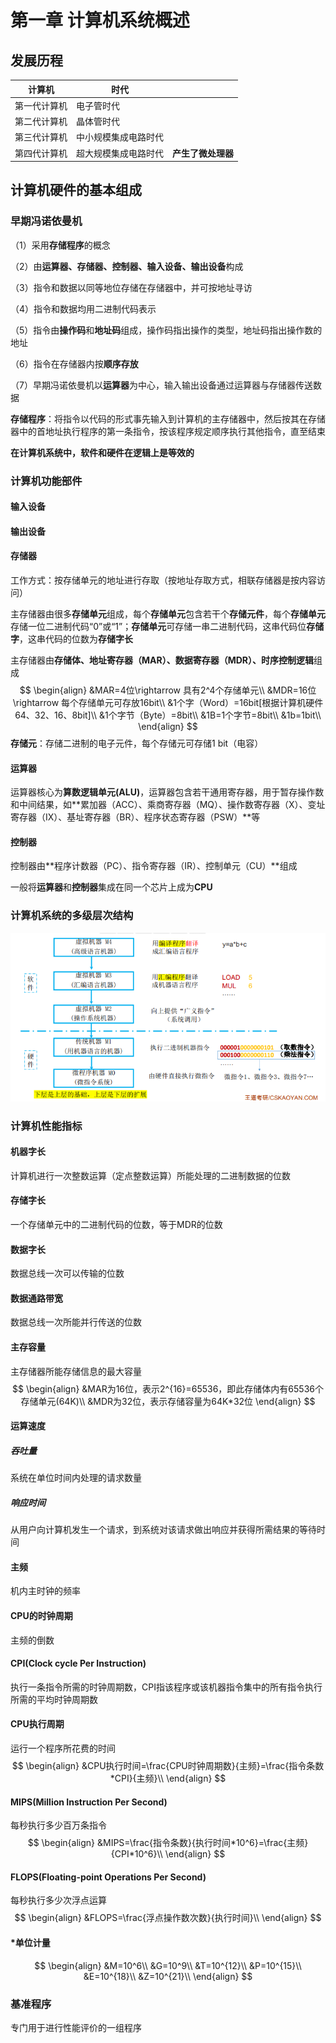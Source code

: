 # 第一章 计算机系统概述

## 发展历程

| 计算机       | 时代                 |                    |
| ------------ | -------------------- | ------------------ |
| 第一代计算机 | 电子管时代           |                    |
| 第二代计算机 | 晶体管时代           |                    |
| 第三代计算机 | 中小规模集成电路时代 |                    |
| 第四代计算机 | 超大规模集成电路时代 | **产生了微处理器** |

## 计算机硬件的基本组成

### 早期冯诺依曼机

（1）采用**存储程序**的概念

（2）由**运算器、存储器、控制器、输入设备、输出设备**构成

（3）指令和数据以同等地位存储在存储器中，并可按地址寻访

（4）指令和数据均用二进制代码表示

（5）指令由**操作码**和**地址码**组成，操作码指出操作的类型，地址码指出操作数的地址

（6）指令在存储器内按**顺序存放**

（7）早期冯诺依曼机以**运算器**为中心，输入输出设备通过运算器与存储器传送数据

**存储程序**：将指令以代码的形式事先输入到计算机的主存储器中，然后按其在存储器中的首地址执行程序的第一条指令，按该程序规定顺序执行其他指令，直至结束

**在计算机系统中，软件和硬件在逻辑上是等效的**

### 计算机功能部件

#### 输入设备

#### 输出设备

#### 存储器

工作方式：按存储单元的地址进行存取（按地址存取方式，相联存储器是按内容访问）

主存储器由很多**存储单元**组成，每个**存储单元**包含若干个**存储元件**，每个**存储单元**存储一位二进制代码“0”或“1”；**存储单元**可存储一串二进制代码，这串代码位**存储字**，这串代码的位数为**存储字长**

主存储器由**存储体、地址寄存器（MAR）、数据寄存器（MDR）、时序控制逻辑**组成
$$
\begin{align}
&MAR=4位\rightarrow 具有2^4个存储单元\\
&MDR=16位\rightarrow 每个存储单元可存放16bit\\
&1个字（Word）=16bit[根据计算机硬件64、32、16、8bit]\\
&1个字节（Byte）=8bit\\
&1B=1个字节=8bit\\
&1b=1bit\\
\end{align}
$$
**存储元**：存储二进制的电子元件，每个存储元可存储1 bit（电容）

#### 运算器

运算器核心为**算数逻辑单元(ALU)**，运算器包含若干通用寄存器，用于暂存操作数和中间结果，如**累加器（ACC）、乘商寄存器（MQ）、操作数寄存器（X）、变址寄存器（IX）、基址寄存器（BR）、程序状态寄存器（PSW）**等

#### 控制器

控制器由**程序计数器（PC）、指令寄存器（IR）、控制单元（CU）**组成

一般将**运算器**和**控制器**集成在同一个芯片上成为**CPU**

### 计算机系统的多级层次结构

![image-20210815102032586](https://raw.githubusercontent.com/ebxeax/images/main/image-20210815102032586.jpg)

### 计算机性能指标

#### 机器字长

计算机进行一次整数运算（定点整数运算）所能处理的二进制数据的位数

#### 存储字长

一个存储单元中的二进制代码的位数，等于MDR的位数

#### 数据字长

数据总线一次可以传输的位数

#### 数据通路带宽

数据总线一次所能并行传送的位数

#### 主存容量

主存储器所能存储信息的最大容量
$$
\begin{align}
&MAR为16位，表示2^{16}=65536，即此存储体内有65536个存储单元(64K)\\
&MDR为32位，表示存储容量为64K*32位
\end{align}
$$


#### 运算速度

##### 吞吐量

系统在单位时间内处理的请求数量

##### 响应时间

从用户向计算机发生一个请求，到系统对该请求做出响应并获得所需结果的等待时间

#### 主频

机内主时钟的频率

#### CPU的时钟周期

主频的倒数

#### CPI(Clock cycle Per Instruction)

执行一条指令所需的时钟周期数，CPI指该程序或该机器指令集中的所有指令执行所需的平均时钟周期数

#### CPU执行周期

运行一个程序所花费的时间
$$
\begin{align}
&CPU执行时间=\frac{CPU时钟周期数}{主频}=\frac{指令条数*CPI}{主频}\\
\end{align}
$$


#### MIPS(Million Instruction Per Second)

每秒执行多少百万条指令
$$
\begin{align}
&MIPS=\frac{指令条数}{执行时间*10^6}=\frac{主频}{CPI*10^6}\\
\end{align}
$$

#### FLOPS(Floating-point Operations Per Second)

每秒执行多少次浮点运算
$$
\begin{align}
&FLOPS=\frac{浮点操作数次数}{执行时间}\\
\end{align}
$$

#### *单位计量

$$
\begin{align}
&M=10^6\\
&G=10^9\\
&T=10^{12}\\
&P=10^{15}\\
&E=10^{18}\\
&Z=10^{21}\\
\end{align}
$$

### 基准程序

专门用于进行性能评价的一组程序

  

